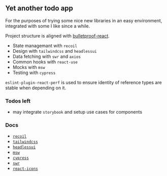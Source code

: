 ## Yet another todo app

For the purposes of trying some nice new libraries in an easy environment, integrated with some I like since a while.

Project structure is aligned with [bulletproof-react](https://github.com/alan2207/bulletproof-react#bulletproof-react-%EF%B8%8F-%EF%B8%8F).

- State managemant with `recoil`
- Design with `tailwindcss` and `headlessui`
- Data fetching with `swr` and `axios`
- Common hooks with `react-use`
- Mocks with `msw`
- Testing with `cypress`

`eslint-plugin-react-perf` is used to ensure identity of reference types are stable when depending on it.

### Todos left

- may integrate `storybook` and setup use cases for components

### Docs

- [`recoil`](https://recoiljs.org/docs)
- [`tailwindcss`](https://tailwindcss.com/docs)
- [`headlessui`](https://headlessui.dev/)
- [`msw`](https://mswjs.io/)
- [`cypress`](https://docs.cypress.io/api/table-of-contents)
- [`swr`](https://swr.vercel.app/docs)
- [`react-icons`](https://react-icons.github.io/react-icons)
